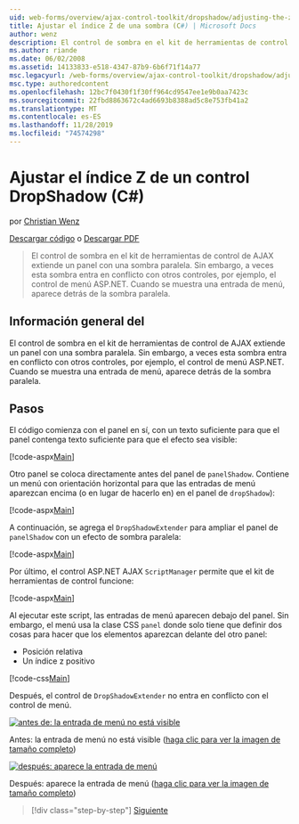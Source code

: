 ```yaml
---
uid: web-forms/overview/ajax-control-toolkit/dropshadow/adjusting-the-z-index-of-a-dropshadow-cs
title: Ajustar el índice Z de una sombra (C#) | Microsoft Docs
author: wenz
description: El control de sombra en el kit de herramientas de control de AJAX extiende un panel con una sombra paralela. Sin embargo, a veces esta sombra entra en conflicto con otros controles, para insta...
ms.author: riande
ms.date: 06/02/2008
ms.assetid: 14133833-e518-4347-87b9-6b6f71f14a77
msc.legacyurl: /web-forms/overview/ajax-control-toolkit/dropshadow/adjusting-the-z-index-of-a-dropshadow-cs
msc.type: authoredcontent
ms.openlocfilehash: 12bc7f0430f1f30ff964cd9547ee1e9b0aa7423c
ms.sourcegitcommit: 22fbd8863672c4ad6693b8388ad5c8e753fb41a2
ms.translationtype: MT
ms.contentlocale: es-ES
ms.lasthandoff: 11/28/2019
ms.locfileid: "74574298"
---
```

# <a name="adjusting-the-z-index-of-a-dropshadow-c"></a>Ajustar el índice Z de un control DropShadow (C#)

por [Christian Wenz](https://github.com/wenz)

[Descargar código](https://download.microsoft.com/download/5/1/6/51652a81-500b-4f6b-88d3-617103e7941e/DropShadow1.cs.zip) o [Descargar PDF](https://download.microsoft.com/download/b/6/a/b6ae89ee-df69-4c87-9bfb-ad1eb2b23373/dropshadow1CS.pdf)

> El control de sombra en el kit de herramientas de control de AJAX extiende un panel con una sombra paralela. Sin embargo, a veces esta sombra entra en conflicto con otros controles, por ejemplo, el control de menú ASP.NET. Cuando se muestra una entrada de menú, aparece detrás de la sombra paralela.

## <a name="overview"></a>Información general del

El control de sombra en el kit de herramientas de control de AJAX extiende un panel con una sombra paralela. Sin embargo, a veces esta sombra entra en conflicto con otros controles, por ejemplo, el control de menú ASP.NET. Cuando se muestra una entrada de menú, aparece detrás de la sombra paralela.

## <a name="steps"></a>Pasos

El código comienza con el panel en sí, con un texto suficiente para que el panel contenga texto suficiente para que el efecto sea visible:

[!code-aspx[Main](adjusting-the-z-index-of-a-dropshadow-cs/samples/sample1.aspx)]

Otro panel se coloca directamente antes del panel de `panelShadow`. Contiene un menú con orientación horizontal para que las entradas de menú aparezcan encima (o en lugar de hacerlo en) en el panel de `dropShadow`):

[!code-aspx[Main](adjusting-the-z-index-of-a-dropshadow-cs/samples/sample2.aspx)]

A continuación, se agrega el `DropShadowExtender` para ampliar el panel de `panelShadow` con un efecto de sombra paralela:

[!code-aspx[Main](adjusting-the-z-index-of-a-dropshadow-cs/samples/sample3.aspx)]

Por último, el control ASP.NET AJAX `ScriptManager` permite que el kit de herramientas de control funcione:

[!code-aspx[Main](adjusting-the-z-index-of-a-dropshadow-cs/samples/sample4.aspx)]

Al ejecutar este script, las entradas de menú aparecen debajo del panel. Sin embargo, el menú usa la clase CSS `panel` donde solo tiene que definir dos cosas para hacer que los elementos aparezcan delante del otro panel:

- Posición relativa
- Un índice z positivo

[!code-css[Main](adjusting-the-z-index-of-a-dropshadow-cs/samples/sample5.css)]

Después, el control de `DropShadowExtender` no entra en conflicto con el control de menú.

[![antes de: la entrada de menú no está visible](adjusting-the-z-index-of-a-dropshadow-cs/_static/image2.png)](adjusting-the-z-index-of-a-dropshadow-cs/_static/image1.png)

Antes: la entrada de menú no está visible ([haga clic para ver la imagen de tamaño completo](adjusting-the-z-index-of-a-dropshadow-cs/_static/image3.png))

[![después: aparece la entrada de menú](adjusting-the-z-index-of-a-dropshadow-cs/_static/image5.png)](adjusting-the-z-index-of-a-dropshadow-cs/_static/image4.png)

Después: aparece la entrada de menú ([haga clic para ver la imagen de tamaño completo](adjusting-the-z-index-of-a-dropshadow-cs/_static/image6.png))

> [!div class="step-by-step"]
> [Siguiente](manipulating-dropshadow-properties-from-client-code-cs.md)

